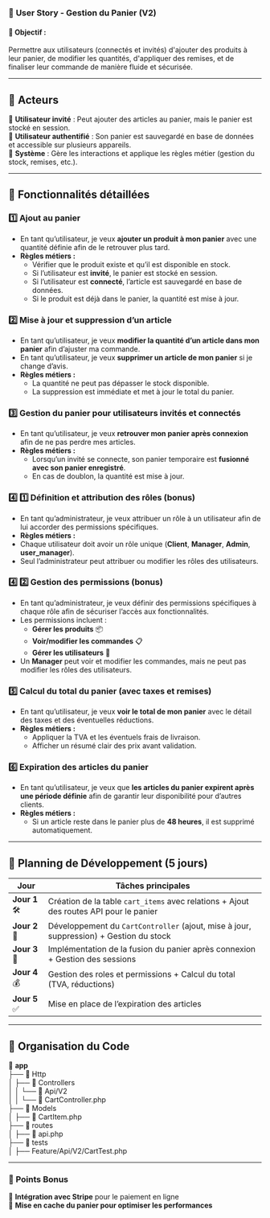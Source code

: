 ### 🛒 **User Story - Gestion du Panier (V2)**  

#### 🎯 **Objectif :**  
Permettre aux utilisateurs (connectés et invités) d'ajouter des produits à leur panier, de modifier les quantités, d'appliquer des remises, et de finaliser leur commande de manière fluide et sécurisée.  

---

## **📌 Acteurs**  
👤 **Utilisateur invité** : Peut ajouter des articles au panier, mais le panier est stocké en session.  
👥 **Utilisateur authentifié** : Son panier est sauvegardé en base de données et accessible sur plusieurs appareils.  
🛒 **Système** : Gère les interactions et applique les règles métier (gestion du stock, remises, etc.).  

---

## **📍 Fonctionnalités détaillées**  

### **1️⃣ Ajout au panier**  
- En tant qu’utilisateur, je veux **ajouter un produit à mon panier** avec une quantité définie afin de le retrouver plus tard.  
- **Règles métiers :**  
  - Vérifier que le produit existe et qu’il est disponible en stock.  
  - Si l’utilisateur est **invité**, le panier est stocké en session.  
  - Si l’utilisateur est **connecté**, l’article est sauvegardé en base de données.  
  - Si le produit est déjà dans le panier, la quantité est mise à jour.  

### **2️⃣ Mise à jour et suppression d’un article**  
- En tant qu’utilisateur, je veux **modifier la quantité d’un article dans mon panier** afin d’ajuster ma commande.  
- En tant qu’utilisateur, je veux **supprimer un article de mon panier** si je change d’avis.  
- **Règles métiers :**  
  - La quantité ne peut pas dépasser le stock disponible.  
  - La suppression est immédiate et met à jour le total du panier.  

### **3️⃣ Gestion du panier pour utilisateurs invités et connectés**  
- En tant qu’utilisateur, je veux **retrouver mon panier après connexion** afin de ne pas perdre mes articles.  
- **Règles métiers :**  
  - Lorsqu’un invité se connecte, son panier temporaire est **fusionné avec son panier enregistré**.  
  - En cas de doublon, la quantité est mise à jour.  


### **4️⃣ 1️⃣ Définition et attribution des rôles** (bonus) 
- En tant qu’administrateur, je veux attribuer un rôle à un utilisateur afin de lui accorder des permissions spécifiques.
- **Règles métiers :**  
- Chaque utilisateur doit avoir un rôle unique (**Client**, **Manager**, **Admin**, **user_manager**).
- Seul l’administrateur peut attribuer ou modifier les rôles des utilisateurs.

### **4️⃣ 2️⃣ Gestion des permissions** (bonus) 
- En tant qu’administrateur, je veux définir des permissions spécifiques à chaque rôle afin de sécuriser l’accès aux fonctionnalités.
- Les permissions incluent :
  - **Gérer les produits** 📦
  - **Voir/modifier les commandes** 📋
  - **Gérer les utilisateurs** 👥
- Un **Manager** peut voir et modifier les commandes, mais ne peut pas modifier les rôles des utilisateurs.

### **5️⃣ Calcul du total du panier (avec taxes et remises)**  
- En tant qu’utilisateur, je veux **voir le total de mon panier** avec le détail des taxes et des éventuelles réductions.  
- **Règles métiers :**  
  - Appliquer la TVA et les éventuels frais de livraison.  
  - Afficher un résumé clair des prix avant validation.  

### **6️⃣ Expiration des articles du panier**  
- En tant qu’utilisateur, je veux que **les articles du panier expirent après une période définie** afin de garantir leur disponibilité pour d’autres clients.  
- **Règles métiers :**  
  - Si un article reste dans le panier plus de **48 heures**, il est supprimé automatiquement.  

---

## **📅 Planning de Développement (5 jours)**  

| Jour | Tâches principales |  
|------|--------------------|  
| **Jour 1** 🛠️ | Création de la table `cart_items` avec relations + Ajout des routes API pour le panier |  
| **Jour 2** 🔄 | Développement du `CartController` (ajout, mise à jour, suppression) + Gestion du stock |  
| **Jour 3** 🔑 | Implémentation de la fusion du panier après connexion + Gestion des sessions |  
| **Jour 4** 💰 | Gestion des roles et permissions + Calcul du total (TVA, réductions) |  
| **Jour 5** ✅ | Mise en place de l’expiration des articles |  

---

## **📂 Organisation du Code**  

📂 **app**  
 ├── 📁 Http  
 │   ├── 📂 Controllers  
 │   │   └── 📂 Api/V2  
 │   │       └── 📜 CartController.php  
 ├── 📁 Models  
 │   ├── 📜 CartItem.php  
 ├── 📂 routes  
 │   ├── 📜 api.php  
 ├── 📂 tests  
 │   ├── Feature/Api/V2/CartTest.php  

---

### **📌 Points Bonus**  
🔹 **Intégration avec Stripe** pour le paiement en ligne  
🔹 **Mise en cache du panier pour optimiser les performances**  



